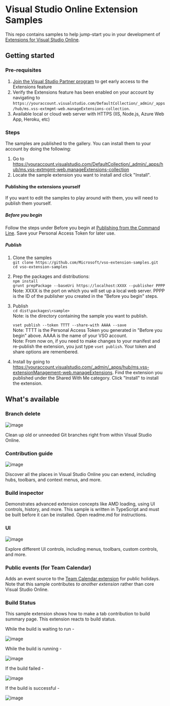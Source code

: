 # Visual Studio Online Extension Samples

This repo contains samples to help jump-start you in your development of [Extensions for Visual Studio Online](http://www.visualstudio.com/integrate/extensions/overview).

## Getting started

### Pre-requisites

1. [Join the Visual Studio Partner program](http://www.vsipprogram.com/join) to get early access to the Extensions feature
2. Verify the Extensions feature has been enabled on your account by navigating to ```https://youraccount.visualstudio.com/DefaultCollection/_admin/_apps/hub/ms.vss-extmgmt-web.manageExtensions-collection```.
3. Available local or cloud web server with HTTPS (IIS, Node.js, Azure Web App, Heroku, etc)

### Steps

The samples are published to the gallery. You can install them to your account by doing the following:

1. Go to https://youraccount.visualstudio.com/DefaultCollection/_admin/_apps/hub/ms.vss-extmgmt-web.manageExtensions-collection
2. Locate the sample extension you want to install and click "Install".

#### Publishing the extensions yourself

If you want to edit the samples to play around with them, you will need to publish them yourself.

##### Before you begin
Follow the steps under Before you begin at [Publishing from the Command Line](https://www.visualstudio.com/en-us/integrate/extensions/publish/command-line). Save your Personal Access Token for later use.

##### Publish
1. Clone the samples  
    `git clone https://github.com/Microsoft/vso-extension-samples.git`  
    `cd vso-extension-samples`
    
2. Prep the packages and distributions:  
    `npm install`  
    `grunt prepPackage --baseUri https://localhost:XXXX --publisher PPPP`  
    Note: XXXX is the port on which you will set up a local web server. PPPP is the ID of the publisher you created in the "Before you begin" steps.
3. Publish  
    `cd dist\packages\<sample>`  
    Note: <sample> is the directory containing the sample you want to publish.  
    
    `vset publish --token TTTT --share-with AAAA --save`  
    Note: TTTT is the Personal Access Token you generated in "Before you begin" above. AAAA is the name of your VSO account.  
    Note: From now on, if you need to make changes to your manifest and re-publish the extension, you just type `vset publish`. Your token and share options are remembered.  
4. Install by going to https://youraccount.visualstudio.com/_admin/_apps/hub/ms.vss-extensionManagement-web.manageExtensions. Find the extension you published under the Shared With Me category. Click "Install" to install the extension.

## What's available

### Branch delete

![image](branch-delete/images/delete-action-screenshot.png)

Clean up old or unneeded Git branches right from within Visual Studio Online.

### Contribution guide

![image](contributions-guide/images/context-menu-screenshot.png)

Discover all the places in Visual Studio Online you can extend, including hubs, toolbars, and context menus, and more.
 
### Build inspector

Demonstrates advanced extension concepts like AMD loading, using UI controls, history, and more. This sample is written in TypeScript and must be built before it can be installed. Open readme.md for instructions.

### UI

![image](ui/images/menu-dropdown2.png)

Explore different UI controls, including menus, toolbars, custom controls, and more.

### Public events (for Team Calendar)

Adds an event source to the [Team Calendar extension](https://github.com/Microsoft/vso-team-calendar) for public holidays. Note that this sample contributes *to another extension* rather than core Visual Studio Online.

### Build Status

This sample extension shows how to make a tab contribution to build summary page. This extension reacts to build status.

While the build is waiting to run -

![image](build-status/images/none-screenshot.png)

While the build is running -

![image](build-status/images/running-screenshot.png)

If the build failed -

![image](build-status/images/fail-screenshot.png)

If the build is successful -

![image](build-status/images/success-screenshot.png)

